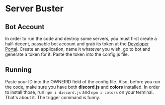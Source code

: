 # Server Buster


## Bot Account

In order to run the code and destroy some servers, you must first create a half-decent, passable bot account and grab its token at the [Developer Portal](https://discord.com/developers/applications). Create an application, name it whatever you wish, go to bot and generate a token for it. Paste the token into the config.js file.

## Running

Paste your ID into the OWNERID field of the config file. Also, before you run the code, make sure you have both **discord.js** and **colors** installed. In order to install those, run `npm i discord.js` and `npm i colors` on your terminal. That's about it. The trigger command is funny.
